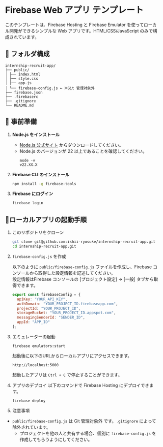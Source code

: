 # Firebase Web アプリ テンプレート

このテンプレートは、Firebase Hosting と Firebase Emulator を使ってローカル開発ができるシンプルな Web アプリです。HTML/CSS/JavaScript のみで構成されています。

## 📁 フォルダ構成
```
internship-recruit-app/
├── public/
│ ├── index.html
│ ├── style.css
│ ├── app.js
│ └── firebase-config.js ← ※Git 管理対象外
├── firebase.json
├── .firebaserc
├── .gitignore
└── README.md
```

## 🔧 事前準備

1. **Node.js をインストール**
   - [Node.js 公式サイト](https://nodejs.org/ja) からダウンロードしてください。
   - Node.js のバージョンが 22 以上であることを確認してください。
     ```
     node -v
     v22.XX.X
     ```

2. **Firebase CLI のインストール**

    ```bash
    npm install -g firebase-tools
    ```

3. **Firebase にログイン**
    ```bash
    firebase login
    ```

## 🚀ローカルアプリの起動手順

1. このリポジトリをクローン
    ```bash
    git clone git@github.com:ishii-ryosuke/internship-recruit-app.git
    cd internship-recruit-app.git
    ```

2. `firebase-config.js` を作成

    以下のように `public/firebase-config.js` ファイルを作成し、Firebase コンソールから取得した設定情報を記述してください。  
    設定情報はFirebase コンソールの [プロジェクト設定] → [一般] タブから取得できます。

    ```javascript
    export const firebaseConfig = {
      apiKey: "YOUR_API_KEY",
      authDomain: "YOUR_PROJECT_ID.firebaseapp.com",
      projectId: "YOUR_PROJECT_ID",
      storageBucket: "YOUR_PROJECT_ID.appspot.com",
      messagingSenderId: "SENDER_ID",
      appId: "APP_ID"
    };
    ```

3. エミュレーターの起動

    ```shell
    firebase emulators:start
    ```
    起動後に以下のURLからローカルアプリにアクセスできます。
    ```
    http://localhost:5000
    ```
    起動したアプリは `Ctrl + C` で停止することができます。

4. アプリのデプロイ
    以下のコマンドで Firebase Hosting にデプロイできます。
    ```shell
    firebase deploy
    ```

5. 注意事項
- `public/firebase-config.js` は Git 管理対象外 です。`.gitignore` によって除外されています。
  - プロジェクトを他の人と共有する場合、個別に `firebase-config.js` を作成してもらうようにしてください。

